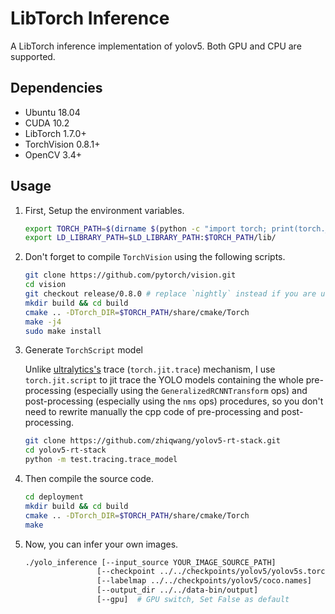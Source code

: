 # LibTorch Inference

A LibTorch inference implementation of yolov5. Both GPU and CPU are supported.

## Dependencies

- Ubuntu 18.04
- CUDA 10.2
- LibTorch 1.7.0+
- TorchVision 0.8.1+
- OpenCV 3.4+

## Usage

1. First, Setup the environment variables.

    ```bash
    export TORCH_PATH=$(dirname $(python -c "import torch; print(torch.__file__)"))
    export LD_LIBRARY_PATH=$LD_LIBRARY_PATH:$TORCH_PATH/lib/
    ```

1. Don't forget to compile `TorchVision` using the following scripts.

    ```bash
    git clone https://github.com/pytorch/vision.git
    cd vision
    git checkout release/0.8.0 # replace `nightly` instead if you are using the nightly version
    mkdir build && cd build
    cmake .. -DTorch_DIR=$TORCH_PATH/share/cmake/Torch
    make -j4
    sudo make install
    ```

1. Generate `TorchScript` model

    Unlike [ultralytics's](https://github.com/ultralytics/yolov5/blob/master/models/export.py) trace (`torch.jit.trace`) mechanism, I use `torch.jit.script` to jit trace the YOLO models containing the whole pre-processing (especially using the `GeneralizedRCNNTransform` ops) and post-processing (especially using the `nms` ops) procedures, so you don't need to rewrite manually the cpp code of pre-processing and post-processing.

    ```bash
    git clone https://github.com/zhiqwang/yolov5-rt-stack.git
    cd yolov5-rt-stack
    python -m test.tracing.trace_model
    ```

1. Then compile the source code.

    ```bash
    cd deployment
    mkdir build && cd build
    cmake .. -DTorch_DIR=$TORCH_PATH/share/cmake/Torch
    make
    ```

1. Now, you can infer your own images.

    ```bash
    ./yolo_inference [--input_source YOUR_IMAGE_SOURCE_PATH]
                    [--checkpoint ../../checkpoints/yolov5/yolov5s.torchscript.pt]
                    [--labelmap ../../checkpoints/yolov5/coco.names]
                    [--output_dir ../../data-bin/output]
                    [--gpu]  # GPU switch, Set False as default
    ```
